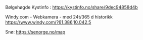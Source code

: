 


Bølgehøgde Kystinfo :
https://kystinfo.no/share/9dec94858d4b

Windy.com - Webkamera  - med 24t/365 d historikk
https://www.windy.com/?61.386,10.042,5

Snø:
https://senorge.no/map
